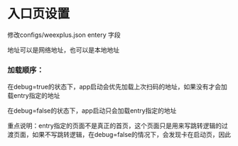 # 入口页设置

修改configs/weexplus.json  entery 字段

地址可以是网络地址，也可以是本地地址

### 加载顺序：

在debug=true的状态下，app启动会优先加载上次扫码的地址，如果没有才会加载entry指定的地址

在debug=false的状态下，app启动只会加载entry指定的地址

重点说明：entry指定的页面不是真正的首页，这个页面只是用来写跳转逻辑的过渡页面，如果不写跳转逻辑，在debug=false的情况下，会发现卡在启动页，因此

